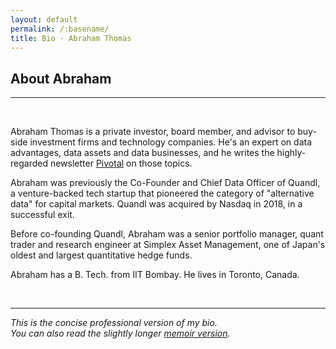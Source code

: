 ```yaml
---
layout: default
permalink: /:basename/
title: Bio · Abraham Thomas
---
```

## About Abraham

----

<br/>

Abraham Thomas is a private investor, board member, and advisor to buy-side investment firms and technology companies.  He's an expert on data advantages, data assets and data businesses, and he writes the highly-regarded newsletter [Pivotal](https://pivotal.substack.com/about) on those topics.  

Abraham was previously the Co-Founder and Chief Data Officer of Quandl, a venture-backed tech startup that pioneered the category of "alternative data" for capital markets.  Quandl was acquired by Nasdaq in 2018, in a successful exit.  

Before co-founding Quandl, Abraham was a senior portfolio manager, quant trader and research engineer at Simplex Asset Management, one of Japan's oldest and largest quantitative hedge funds.  

Abraham has a B. Tech. from IIT Bombay.  He lives in Toronto, Canada.

<br/>

---

*This is the concise professional version of my bio.  
You can also read the slightly longer [memoir version](/story).*

<br/>
<br/>
<br/>